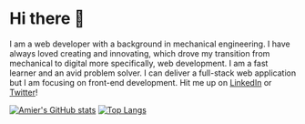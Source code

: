 # Hi there 👋 

I am a web developer with a background in mechanical engineering. I have always loved creating and innovating, which drove my transition from mechanical to digital more specifically, web development. I am a fast learner and an avid problem solver. I can deliver a full-stack web application but I am focusing on front-end development. Hit me up on 
<a href="https://www.linkedin.com/in/amierfaudzi/">LinkedIn</a> or <a href="https://twitter.com/FaudziAmier">Twitter</a>!

[![Amier's GitHub stats](https://github-readme-stats.vercel.app/api?username=amierfaudzi&theme=radical&show_icons=true&hide=issues&include_all_commits=true&count_private=true)](https://github.com/amierfaudzi/github-readme-stats)
[![Top Langs](https://github-readme-stats.vercel.app/api/top-langs/?username=amierfaudzi&layout=compact&theme=radical)](https://github.com/amierfaudzi/github-readme-stats)
